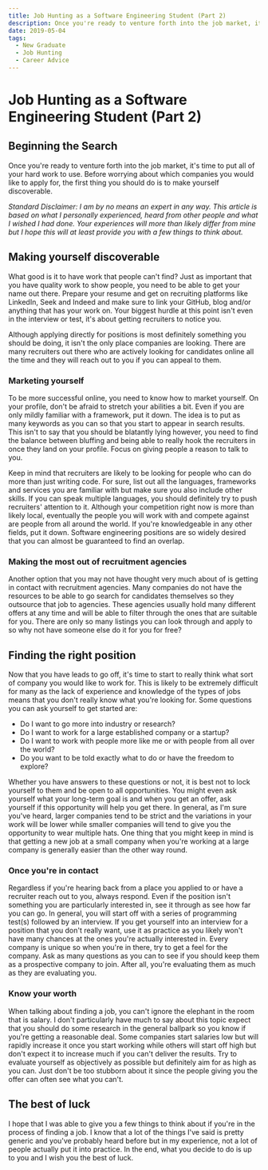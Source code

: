 ```yaml
---
title: Job Hunting as a Software Engineering Student (Part 2)
description: Once you're ready to venture forth into the job market, it's time to put all of your hard work to use. Before worrying about which companies you would like to apply for, the first thing you should do is to make yourself discoverable.
date: 2019-05-04
tags:
  - New Graduate
  - Job Hunting
  - Career Advice
---
```


# Job Hunting as a Software Engineering Student (Part 2)

## Beginning the Search

Once you're ready to venture forth into the job market, it's time to put all of your hard work to use. Before worrying about which companies you would like to apply for, the first thing you should do is to make yourself discoverable.

_Standard Disclaimer: I am by no means an expert in any way. This article is based on what I personally experienced, heard from other people and what I wished I had done. Your experiences will more than likely differ from mine but I hope this will at least provide you with a few things to think about._

## Making yourself discoverable

What good is it to have work that people can't find? Just as important that you have quality work to show people, you need to be able to get your name out there. Prepare your resume and get on recruiting platforms like LinkedIn, Seek and Indeed and make sure to link your GitHub, blog and/or anything that has your work on. Your biggest hurdle at this point isn't even in the interview or test, it's about getting recruiters to notice you.

Although applying directly for positions is most definitely something you should be doing, it isn't the only place companies are looking. There are many recruiters out there who are actively looking for candidates online all the time and they will reach out to you if you can appeal to them.

### Marketing yourself

To be more successful online, you need to know how to market yourself. On your profile, don't be afraid to stretch your abilities a bit. Even if you are only mildly familiar with a framework, put it down. The idea is to put as many keywords as you can so that you start to appear in search results. This isn't to say that you should be blatantly lying however, you need to find the balance between bluffing and being able to really hook the recruiters in once they land on your profile. Focus on giving people a reason to talk to you.

Keep in mind that recruiters are likely to be looking for people who can do more than just writing code. For sure, list out all the languages, frameworks and services you are familiar with but make sure you also include other skills. If you can speak multiple languages, you should definitely try to push recruiters' attention to it. Although your competition right now is more than likely local, eventually the people you will work with and compete against are people from all around the world. If you're knowledgeable in any other fields, put it down. Software engineering positions are so widely desired that you can almost be guaranteed to find an overlap.

### Making the most out of recruitment agencies

Another option that you may not have thought very much about of is getting in contact with recruitment agencies. Many companies do not have the resources to be able to go search for candidates themselves so they outsource that job to agencies. These agencies usually hold many different offers at any time and will be able to filter through the ones that are suitable for you. There are only so many listings you can look through and apply to so why not have someone else do it for you for free?

## Finding the right position

Now that you have leads to go off, it's time to start to really think what sort of company you would like to work for. This is likely to be extremely difficult for many as the lack of experience and knowledge of the types of jobs means that you don't really know what you're looking for. Some questions you can ask yourself to get started are:

- Do I want to go more into industry or research?
- Do I want to work for a large established company or a startup?
- Do I want to work with people more like me or with people from all over the world?
- Do you want to be told exactly what to do or have the freedom to explore?

Whether you have answers to these questions or not, it is best not to lock yourself to them and be open to all opportunities. You might even ask yourself what your long-term goal is and when you get an offer, ask yourself if this opportunity will help you get there. In general, as I'm sure you've heard, larger companies tend to be strict and the variations in your work will be lower while smaller companies will tend to give you the opportunity to wear multiple hats. One thing that you might keep in mind is that getting a new job at a small company when you're working at a large company is generally easier than the other way round.

### Once you're in contact

Regardless if you're hearing back from a place you applied to or have a recruiter reach out to you, always respond. Even if the position isn't something you are particularly interested in, see it through as see how far you can go. In general, you will start off with a series of programming test(s) followed by an interview. If you get yourself into an interview for a position that you don't really want, use it as practice as you likely won't have many chances at the ones you're actually interested in. Every company is unique so when you're in there, try to get a feel for the company. Ask as many questions as you can to see if you should keep them as a prospective company to join. After all, you're evaluating them as much as they are evaluating you.

### Know your worth

When talking about finding a job, you can't ignore the elephant in the room that is salary. I don't particularly have much to say about this topic expect that you should do some research in the general ballpark so you know if you're getting a reasonable deal. Some companies start salaries low but will rapidly increase it once you start working while others will start off high but don't expect it to increase much if you can't deliver the results. Try to evaluate yourself as objectively as possible but definitely aim for as high as you can. Just don't be too stubborn about it since the people giving you the offer can often see what you can't.

## The best of luck

I hope that I was able to give you a few things to think about if you're in the process of finding a job. I know that a lot of the things I've said is pretty generic and you've probably heard before but in my experience, not a lot of people actually put it into practice. In the end, what you decide to do is up to you and I wish you the best of luck.
